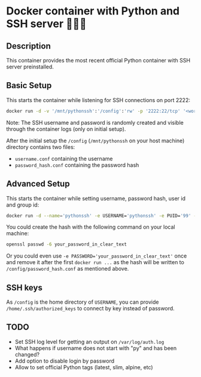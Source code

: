 # Docker container with Python and SSH server 🐳🐍🔐

## Description

This container provides the most recent official Python container with SSH server preinstalled.

## Basic Setup

This starts the container while listening for SSH connections on port 2222:

```bash
docker run -d -v '/mnt/pythonssh':'/config':'rw' -p '2222:22/tcp' '<work-in-progress>'
```

Note: The SSH username and password is randomly created and visible through the container logs (only on initial setup).

After the initial setup the `/config` (`/mnt/pythonssh` on your host machine) directory contains two files:

- `username.conf` containing the username
- `password_hash.conf` containing the password hash

## Advanced Setup

This starts the container while setting username, password hash, user id and group id:

```bash
docker run -d --name='pythonssh' -e USERNAME='pythonssh' -e PUID='99' -e PGID='100' -e PASSWORD_HASH='$6$b9jajAmHkEGDlAoM$3T8VBYIRlEj2MQ8syB4BuC6grcLIyoq56Ay2Lq1MsPj/KZd3JJFJeh.p97QT24oBIXhxGHpeOZ0Xt/h0PZJUY/' -v '/mnt/pythonssh':'/config':'rw' -p '2222:22/tcp'  '<work-in-progress>'
```

You could create the hash with the following command on your local machine:

```bash
openssl passwd -6 your_password_in_clear_text
```

Or you could even use `-e PASSWORD='your_password_in_clear_text'` once and remove it after the first `docker run ...` as the hash will be written to `/config/password_hash.conf` as mentioned above.

## SSH keys

As `/config` is the home directory of `USERNAME`, you can provide `/home/.ssh/authorized_keys` to connect by key instead of password.

## TODO

- Set SSH log level for getting an output on `/var/log/auth.log`
- What happens if username does not start with "py" and has been changed?
- Add option to disable login by password
- Allow to set official Python tags (latest, slim, alpine, etc)


